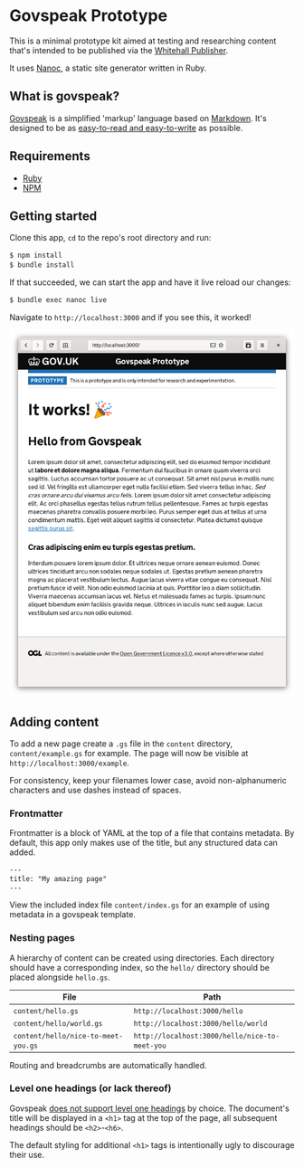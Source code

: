 # Govspeak Prototype

This is a minimal prototype kit aimed at testing and researching content that's
intended to be published via the [Whitehall Publisher](https://www.gov.uk/guidance/how-to-publish-on-gov-uk).

It uses [Nanoc](https://nanoc.ws/), a static site generator written in Ruby.

## What is govspeak?

[Govspeak](https://github.com/alphagov/govspeak) is a simplified 'markup'
language based on [Markdown](https://commonmark.org/). It's designed to be as
[easy-to-read and easy-to-write](https://govspeak-preview.herokuapp.com/guide)
as possible.

## Requirements
- [Ruby](https://www.ruby-lang.org/en/documentation/installation/#homebrew)
- [NPM](https://www.npmjs.com/get-npm)

## Getting started

Clone this app, `cd` to the repo's root directory and run:

``` bash
$ npm install
$ bundle install
```

If that succeeded, we can start the app and have it live reload our changes:

```bash
$ bundle exec nanoc live
```

Navigate to `http://localhost:3000` and if you see this, it worked!

![home page](docs/sample.png)

## Adding content

To add a new page create a `.gs` file in the `content` directory,
`content/example.gs` for example. The page will now be visible at
`http://localhost:3000/example`.

For consistency, keep your filenames lower case, avoid non-alphanumeric characters and use
dashes instead of spaces.

### Frontmatter

Frontmatter is a block of YAML at the top of a file that contains metadata. By
default, this app only makes use of the title, but any structured data can
added.

```
---
title: "My amazing page"
---
```

View the included index file `content/index.gs` for an example of using
metadata in a govspeak template.

### Nesting pages

A hierarchy of content can be created using directories. Each directory should have
a corresponding index, so the `hello/` directory should be placed alongside `hello.gs`.

| File                                | Path                                           |
| ----                                | ----                                           |
| `content/hello.gs`                  | `http://localhost:3000/hello`                  |
| `content/hello/world.gs`            | `http://localhost:3000/hello/world`            |
| `content/hello/nice-to-meet-you.gs` | `http://localhost:3000/hello/nice-to-meet-you` |

Routing and breadcrumbs are automatically handled.

### Level one headings (or lack thereof)

Govspeak [does not support level one
headings](https://govspeak-preview.herokuapp.com/guide#Headings) by choice. The
document's title will be displayed in a `<h1>` tag at the top of the page, all
subsequent headings should be `<h2>`-`<h6>`.

The default styling for additional `<h1>` tags is intentionally ugly to
discourage their use.
